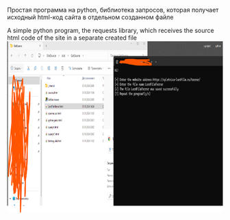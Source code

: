 Простая программа на python, библиотека запросов, которая получает исходный html-код сайта в отдельном созданном файле               
                     
A simple python program, the requests library, which receives the source html code of the site in a separate created file       
<img src="getsourcescreen.png" alt="game" width="800" height="400">
